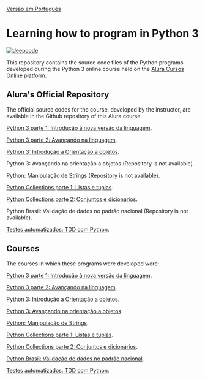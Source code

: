 [Versão em Português](README.md)

# Learning how to program in Python 3
[![deepcode](https://www.deepcode.ai/api/gh/badge?key=eyJhbGciOiJIUzI1NiIsInR5cCI6IkpXVCJ9.eyJwbGF0Zm9ybTEiOiJnaCIsIm93bmVyMSI6IkhlbnJpcXVlbWNjIiwicmVwbzEiOiJBcHJlbmRlbmRvX1B5dGhvbiIsImluY2x1ZGVMaW50IjpmYWxzZSwiYXV0aG9ySWQiOjIzNTQyLCJpYXQiOjE2MDIxMDc5MTl9.KQR7tJQcMcwAy17JmEuVgoBHWk0jFKSKCUdhq6k9p7Y)](https://www.deepcode.ai/app/gh/Henriquemcc/Aprendendo_Python/_/dashboard?utm_content=gh%2FHenriquemcc%2FAprendendo_Python)

This repository contains the source code files of the Python programs developed during the Python 3 online course held on the [Alura Cursos Online](https://alura.com.br/) platform.

## Alura's Official Repository

The official source codes for the course, developed by the instructor, are available in the Github repository of this Alura course:

[Python 3 parte 1: Introdução à nova versão da linguagem](https://github.com/alura-cursos/Curso-Python-3-parte-1-Introdu-o-nova-vers-o-da-linguagem).

[Python 3 parte 2: Avançando na linguagem](https://github.com/alura-cursos/Curso-Python-3-parte-2-Avan-ando-na-linguagem).

[Python 3: Introdução a Orientação a objetos](https://github.com/alura-cursos/Curso-Python-3-Introdu-o-a-Orienta-o-a-objetos/).

Python 3: Avançando na orientação a objetos (Repository is not available).

Python: Manipulação de Strings (Repository is not available).

[Python Collections parte 1: Listas e tuplas](https://github.com/alura-cursos/python-introducao-a-collections/).

[Python Collections parte 2: Conjuntos e dicionários](https://github.com/alura-cursos/python-introducao-a-collections2/).

Python Brasil: Validação de dados no padrão nacional (Repository is not available).

[Testes automatizados: TDD com Python](https://github.com/alura-cursos/testes-python/).

## Courses

The courses in which these programs were developed were:

[Python 3 parte 1: Introdução à nova versão da linguagem](https://cursos.alura.com.br/course/python-3-introducao-a-nova-versao-da-linguagem).

[Python 3 parte 2: Avançando na linguagem](https://cursos.alura.com.br/course/python-3-avancando-na-linguagem).

[Python 3: Introdução a Orientação a objetos](https://cursos.alura.com.br/course/python-3-intro-orientacao-objetos).

[Python 3: Avançando na orientação a objetos](https://cursos.alura.com.br/course/python-3-avancando-orientacao-objetos).

[Python: Manipulação de Strings](https://cursos.alura.com.br/course/python-manipulando-strings).

[Python Collections parte 1: Listas e tuplas](https://cursos.alura.com.br/course/python-collections-listas-e-tuplas).

[Python Collections parte 2: Conjuntos e dicionários](https://cursos.alura.com.br/course/python-collections-conjuntos-e-dicionarios).

[Python Brasil: Validação de dados no padrão nacional](https://cursos.alura.com.br/course/python-validacao-dados).

[Testes automatizados: TDD com Python](https://cursos.alura.com.br/course/tdd-com-python).